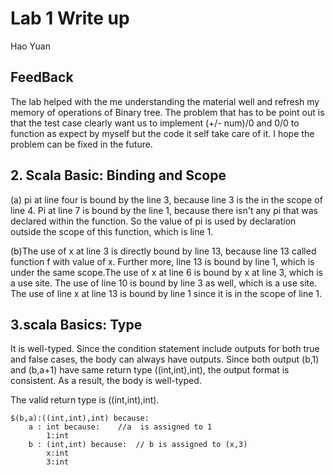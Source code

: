 # Lab 1 Write up

Hao Yuan

## FeedBack

The lab helped with the me understanding the material well and refresh my memory of operations of Binary tree. The
problem that has to be point out is that the test case clearly want us to implement (+/- num)/0 and 0/0 to function as
expect by myself but the code it self take care of it. I hope the problem can be fixed in the future. 

## 2. Scala Basic: Binding and Scope 

(a) pi at line four is bound by the line 3,
 because line 3 is the in the scope of line 4.
 Pi at line 7 is bound by the line 1, because there
 isn't any pi that was declared within the function. So
 the value of pi is used by declaration outside the scope of 
 this function, which is line 1.
 
(b)The use of x at line 3 is directly bound by line 13, 
because line 13 called function f with value 
of x. Further more, line 13 is bound by line 1, which is under the same scope.The use of x at
line 6 is bound by x at line 3, which is a use site.
The use of line 10 is bound by line 3 as well, which is a
use site. The use of line x at line 13 is bound by line 1 since
it is in the scope of line 1.

## 3.scala Basics: Type

It is well-typed. Since the condition statement include outputs for both
true and false cases, the body can always have outputs. Since both 
output (b,1) and (b,a+1) have same return type ((int,int),int), the output
format is consistent. As a result, the body is well-typed.

The valid return type is ((int,int),int).

    $(b,a):((int,int),int) because:
        a : int because:    //a  is assigned to 1
            1:int       
        b : (int,int) because:  // b is assigned to (x,3)
            x:int
            3:int